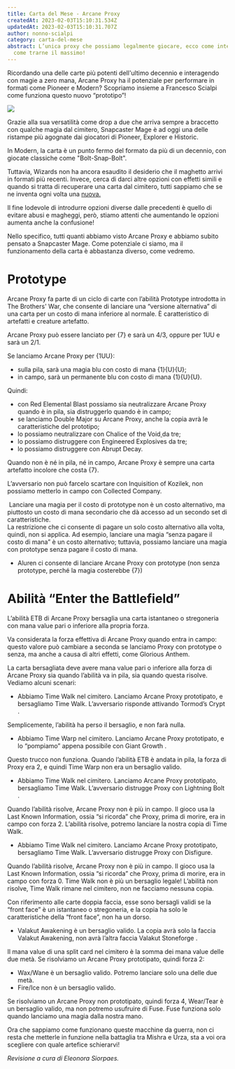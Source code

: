 ```yaml
---
title: Carta del Mese - Arcane Proxy
createdAt: 2023-02-03T15:10:31.534Z
updatedAt: 2023-02-03T15:10:31.707Z
author: nonno-scialpi
category: carta-del-mese
abstract: L’unica proxy che possiamo legalmente giocare, ecco come interagisce e
  come trarne il massimo!
---
```

Ricordando una delle carte più potenti dell'ultimo decennio e interagendo con magie a zero mana, Arcane Proxy ha il potenziale per performare in formati come Pioneer e Modern? Scopriamo insieme a Francesco Scialpi come funziona questo nuovo “prototipo”!

![](/uploads/bro-319-arcane-proxy.jpg)

Grazie alla sua versatilità come drop a due che arriva sempre a braccetto con qualche magia dal cimitero, [](https://gatherer.wizards.com/Pages/Card/Details.aspx?multiverseid=274129)<Card>Snapcaster Mage</Card> è ad oggi una delle ristampe più agognate dai giocatori di Pioneer, Explorer e Historic.

In Modern, la carta è un punto fermo del formato da più di un decennio, con giocate classiche come "Bolt-Snap-Bolt".

Tuttavia, Wizards non ha ancora esaudito il desiderio che il maghetto arrivi in ​​formati più recenti. Invece, cerca di darci altre opzioni con effetti simili e quando si tratta di recuperare una carta dal cimitero, tutti sappiamo che se ne inventa ogni volta una [nuova.](https://old.italianmagicjudges.net/index.php?p=articoli&id=2728)

Il fine lodevole di introdurre opzioni diverse dalle precedenti è quello di evitare abusi e magheggi, però, stiamo attenti che aumentando le opzioni aumenta anche la confusione!

Nello specifico, tutti quanti abbiamo visto Arcane Proxy e abbiamo subito pensato a Snapcaster Mage. Come potenziale ci siamo, ma il funzionamento della carta è abbastanza diverso, come vedremo.

# Prototype

Arcane Proxy fa parte di un ciclo di carte con l’abilità Prototype introdotta in The Brothers' War, che consente di lanciare una “versione alternativa” di una carta per un costo di mana inferiore al normale. È caratteristico di artefatti e creature artefatto.

Arcane Proxy può essere lanciato per {7} e sarà un 4/3, oppure per 1UU e sarà un 2/1.

Se lanciamo Arcane Proxy per {1UU}:

* sulla pila, sarà una magia blu con costo di mana {1}{U}{U};
* in campo, sarà un permanente blu con costo di mana {1}{U}{U}.

Quindi:

* con [](https://gatherer.wizards.com/Pages/Card/Details.aspx?name=red%20elemental%20blast)<Card>Red Elemental Blast</Card> possiamo sia neutralizzare Arcane Proxy quando è in pila, sia distruggerlo quando è in campo;
* se lanciamo [](https://gatherer.wizards.com/Pages/Card/Details.aspx?name=Double%20Major)<Card>Double Major</Card> su Arcane Proxy, anche la copia avrà le caratteristiche del prototipo;
* lo possiamo neutralizzare con <Card>Chalice of the Void</Card>[ ](https://gatherer.wizards.com/pages/card/details.aspx?multiverseid=48326)da tre;
* lo possiamo distruggere con[](https://gatherer.wizards.com/pages/card/Details.aspx?multiverseid=50139) <Card>Engineered Explosives </Card> da tre;
* lo possiamo distruggere con [](https://gatherer.wizards.com/Pages/Card/Details.aspx?multiverseid=512820)<Card>Abrupt Decay</Card>.

Quando non è né in pila, né in campo, Arcane Proxy è sempre una carta artefatto incolore che costa {7}.

L’avversario non può farcelo scartare con Inquisition of Kozilek, non possiamo metterlo in campo con Collected Company.

 Lanciare una magia per il costo di prototype non è un costo alternativo, ma piuttosto un costo di mana secondario che dà accesso ad un secondo set di caratteristiche.\
La restrizione che ci consente di pagare un solo costo alternativo alla volta, quindi, non si applica. Ad esempio, lanciare una magia “senza pagare il costo di mana” è un costo alternativo; tuttavia, possiamo lanciare una magia con prototype senza pagare il costo di mana.

* Aluren ci consente di lanciare Arcane Proxy con prototype (non senza prototype, perché la magia costerebbe {7})

# Abilità “Enter the Battlefield”

L’abilità ETB di Arcane Proxy bersaglia una carta istantaneo o stregoneria con mana value pari o inferiore alla propria forza.

Va considerata la forza effettiva di Arcane Proxy quando entra in campo: questo valore può cambiare a seconda se lanciamo Proxy con prototype o senza, ma anche a causa di altri effetti, come Glorious Anthem.

La carta bersagliata deve avere mana value pari o inferiore alla forza di Arcane Proxy sia quando l’abilità va in pila, sia quando questa risolve. Vediamo alcuni scenari:

* Abbiamo <Card> Time Walk </Card>  nel cimitero. Lanciamo Arcane Proxy prototipato, e bersagliamo Time Walk. L’avversario risponde attivando <Card> Tormod’s Crypt </Card>.

Semplicemente, l’abilità ha perso il bersaglio, e non farà nulla.

* Abbiamo <Card> Time Warp </Card> nel cimitero. Lanciamo Arcane Proxy prototipato, e lo “pompiamo” appena possibile con <Card> Giant Growth </Card>.

Questo trucco non funziona. Quando l’abilità ETB è andata in pila, la forza di Proxy era 2, e quindi Time Warp non era un bersaglio valido.

* Abbiamo Time Walk nel cimitero. Lanciamo Arcane Proxy prototipato, bersagliamo Time Walk. L’avversario distrugge Proxy con <Card> Lightning Bolt </Card>.

Quando l’abilità risolve, Arcane Proxy non è più in campo. Il gioco usa la Last Known Information, ossia “si ricorda” che Proxy, prima di morire, era in campo con forza 2. L’abilità risolve, potremo lanciare la nostra copia di Time Walk.

* Abbiamo Time Walk nel cimitero. Lanciamo Arcane Proxy prototipato, bersagliamo Time Walk. L’avversario distrugge Proxy con <Card> Disfigure</Card>.

Quando l’abilità risolve, Arcane Proxy non è più in campo. Il gioco usa la Last Known Information, ossia “si ricorda” che Proxy, prima di morire, era in campo con forza 0. Time Walk non è più un bersaglio legale! L’abilità non risolve, Time Walk rimane nel cimitero, non ne facciamo nessuna copia.

Con riferimento alle carte doppia faccia, esse sono bersagli validi se la “front face” è un istantaneo o stregoneria, e la copia ha solo le caratteristiche della “front face”, non ha un dorso.

* <Card> Valakut Awakening </Card> è un bersaglio valido. La copia avrà solo la faccia Valakut Awakening, non avrà l’altra faccia <Card> Valakut Stoneforge </Card>.

Il mana value di una split card nel cimitero è la somma dei mana value delle due metà. Se risolviamo un Arcane Proxy prototipato, quindi forza 2:

* Wax/Wane è un bersaglio valido. Potremo lanciare solo una delle due metà.
* Fire/Ice non è un bersaglio valido.

Se risolviamo un Arcane Proxy non prototipato, quindi forza 4,  <Card> Wear/Tear </Card> è un bersaglio valido, ma non potremo usufruire di Fuse. Fuse funziona solo quando lanciamo una magia dalla nostra mano.

Ora che sappiamo come funzionano queste macchine da guerra, non ci resta che metterle in funzione nella battaglia tra Mishra e Urza, sta a voi ora scegliere con quale artefice schierarvi!

*Revisione a cura di Eleonora Siorpaes.*